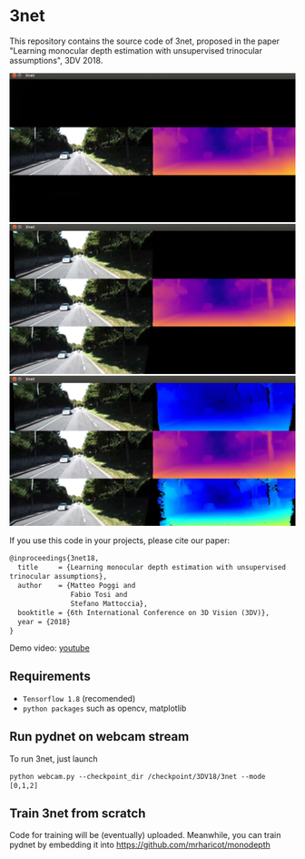 # 3net
This repository contains the source code of 3net, proposed in the paper "Learning monocular depth estimation with unsupervised trinocular assumptions", 3DV 2018.

<p align="center">
  <img src="screenshots/mode0.png" alt="3net">
  <img src="screenshots/mode1.png" alt="3net">
  <img src="screenshots/mode2.png" alt="3net">
</p>

If you use this code in your projects, please cite our paper:

```
@inproceedings{3net18,
  title     = {Learning monocular depth estimation with unsupervised trinocular assumptions},
  author    = {Matteo Poggi and
               Fabio Tosi and
               Stefano Mattoccia},
  booktitle = {6th International Conference on 3D Vision (3DV)},
  year = {2018}
}
```

Demo video:
[youtube](www.youtube.com/watch?v=uMA5YWJME4M)

## Requirements

* `Tensorflow 1.8` (recomended) 
* `python packages` such as opencv, matplotlib

## Run pydnet on webcam stream

To run 3net, just launch

```
python webcam.py --checkpoint_dir /checkpoint/3DV18/3net --mode [0,1,2]
```

## Train 3net from scratch

Code for training will be (eventually) uploaded.
Meanwhile, you can train pydnet by embedding it into https://github.com/mrharicot/monodepth

